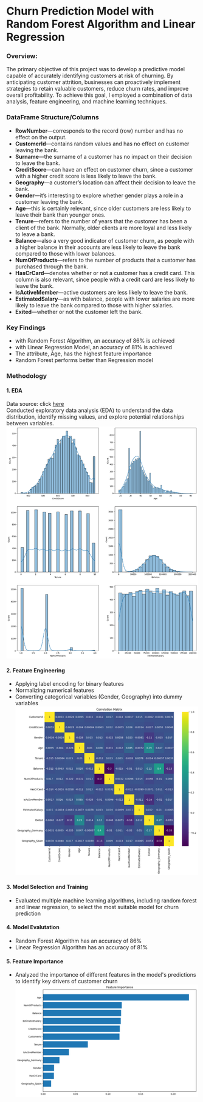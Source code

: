 # Churn Prediction Model with Random Forest Algorithm and Linear Regression

### Overview:
The primary objective of this project was to develop a predictive model capable of accurately identifying customers at risk of churning. By anticipating customer attrition, businesses can proactively implement strategies to retain valuable customers, reduce churn rates, and improve overall profitability. To achieve this goal, I employed a combination of data analysis, feature engineering, and machine learning techniques.

### DataFrame Structure/Columns
- **RowNumber**—corresponds to the record (row) number and has no effect on the output.
- **CustomerId**—contains random values and has no effect on customer leaving the bank.
- **Surname**—the surname of a customer has no impact on their decision to leave the bank.
- **CreditScore**—can have an effect on customer churn, since a customer with a higher credit score is less likely to leave the bank.
- **Geography**—a customer’s location can affect their decision to leave the bank.
- **Gender**—it’s interesting to explore whether gender plays a role in a customer leaving the bank.
- **Age**—this is certainly relevant, since older customers are less likely to leave their bank than younger ones.
- **Tenure**—refers to the number of years that the customer has been a client of the bank. Normally, older clients are more loyal and less likely to leave a bank.
- **Balance**—also a very good indicator of customer churn, as people with a higher balance in their accounts are less likely to leave the bank compared to those with lower balances.
- **NumOfProducts**—refers to the number of products that a customer has purchased through the bank.
- **HasCrCard**—denotes whether or not a customer has a credit card. This column is also relevant, since people with a credit card are less likely to leave the bank.
- **IsActiveMember**—active customers are less likely to leave the bank.
- **EstimatedSalary**—as with balance, people with lower salaries are more likely to leave the bank compared to those with higher salaries.
- **Exited**—whether or not the customer left the bank.

### Key Findings
- with Random Forest Algorithm, an accuracy of 86% is achieved
- with Linear Regression Model, an accuracy of 81% is achieved
- The attribute, Age, has the highest feature importance
- Random Forest performs better than Regression model

### Methodology
#### 1. EDA
Data source: click [here](https://www.kaggle.com/datasets/mathchi/churn-for-bank-customers/data) <br/>
Conducted exploratory data analysis (EDA) to understand the data distribution, identify missing values, and explore potential relationships between variables.
![](img/output.png)

#### 2. Feature Engineering
- Applying label encoding for binary features
- Normalizing numerical features
- Converting categorical variables (Gender, Geography) into dummy variables
![](img/correlation.png)

#### 3. Model Selection and Training
- Evaluated multiple machine learning algorithms, including random forest and linear regression, to select the most suitable model for churn prediction

#### 4. Model Evalutation
- Random Forest Algorithm has an accuracy of 86%
- Linear Regression Algorithm has an accuracy of 81%

#### 5. Feature Importance
- Analyzed the importance of different features in the model's predictions to identify key drivers of customer churn
![](img/feature_importance.png)
